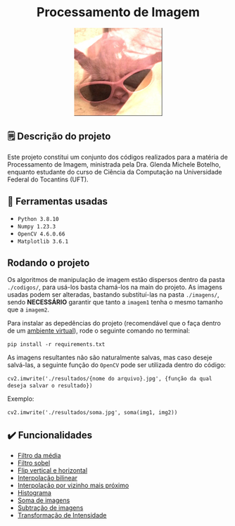 <h1 align="center"> Processamento de Imagem </h1>
<p align="center">
  <img src="./resultados/soma.jpg" width="200">
</p>

## :spiral_notepad: Descrição do projeto

Este projeto constitui um conjunto dos códigos realizados para a matéria de Processamento de Imagem, ministrada pela Dra. Glenda Michele Botelho, enquanto estudante do curso de Ciência da Computação na Universidade Federal do Tocantins (UFT).

## 🔨 Ferramentas usadas

- ``Python 3.8.10``
- ``Numpy 1.23.3``
- ``OpenCV 4.6.0.66``
- ``Matplotlib 3.6.1``

## Rodando o projeto

Os algoritmos de manipulação de imagem estão dispersos dentro da pasta `./codigos/`, para usá-los basta chamá-los na main do projeto. As imagens usadas podem ser alteradas, bastando substituí-las na pasta `./imagens/`, sendo **NECESSÁRIO** garantir que tanto a `imagem1` tenha o mesmo tamanho que a `imagem2`.

Para instalar as depedências do projeto (recomendável que o faça dentro de um [ambiente virtual](https://docs.python.org/pt-br/3/tutorial/venv.html)), rode o seguinte comando no terminal:
```
pip install -r requirements.txt
```

As imagens resultantes não são naturalmente salvas, mas caso deseje salvá-las, a seguinte função do `OpenCV` pode ser utilizada dentro do código:
```
cv2.imwrite('./resultados/{nome do arquivo}.jpg', {função da qual deseja salvar o resultado})
```
Exemplo:
```
cv2.imwrite('./resultados/soma.jpg', soma(img1, img2))
```

## ✔️ Funcionalidades
- [Filtro da média](https://github.com/Wercton/Processamento-de-Imagem/blob/master/codigos/FiltroDaMedia.py)
- [Filtro sobel](https://github.com/Wercton/Processamento-de-Imagem/blob/master/codigos/FiltroSobel.py)
- [Flip vertical e horizontal](https://github.com/Wercton/Processamento-de-Imagem/blob/master/codigos/Flip.py)
- [Interpolação bilinear](https://github.com/Wercton/Processamento-de-Imagem/blob/master/codigos/Bilinear.py)
- [Interpolação por vizinho mais próximo](https://github.com/Wercton/Processamento-de-Imagem/blob/master/codigos/VizinhoMaisProximo.py)
- [Histograma](https://github.com/Wercton/Processamento-de-Imagem/blob/master/codigos/Histograma.py)
- [Soma de imagens](https://github.com/Wercton/Processamento-de-Imagem/blob/master/codigos/Soma.py)
- [Subtração de imagens](https://github.com/Wercton/Processamento-de-Imagem/blob/master/codigos/Subtracao.py)
- [Transformação de Intensidade](https://github.com/Wercton/Processamento-de-Imagem/blob/master/codigos/TransformacaoDeIntensidade.py)
